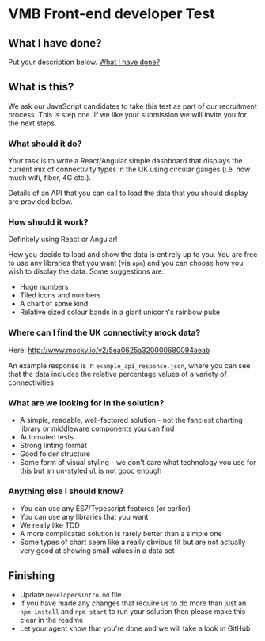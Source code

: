 # VMB Front-end developer Test

## What I have done?
Put your description below.
[What I have done?](DevelopersIntro.md)

## What is this?

We ask our JavaScript candidates to take this test as part of our recruitment process. This is step one. If we like your submission we will invite you for the next steps. 

### What should it do?

Your task is to write a React/Angular simple dashboard that displays the current mix of connectivity types in the UK using circular gauges (i.e. how much wifi, fiber, 4G etc.).

Details of an API that you can call to load the data that you should display are provided below. 

### How should it work?

Definitely using React or Angular! 

How you decide to load and show the data is entirely up to you. 
You are free to use any libraries that you want (via `npm`) and you can choose how you wish to display the data. Some suggestions are:

* Huge numbers
* Tiled icons and numbers
* A chart of some kind
* Relative sized colour bands in a giant unicorn's rainbow puke

### Where can I find the UK connectivity mock data?

Here: http://www.mocky.io/v2/5ea0625a320000680094aeab

An example response is in `example_api_response.json`, where you can see that the data includes the relative percentage values of a variety of connectivities


### What are we looking for in the solution?

* A simple, readable, well-factored solution - not the fanciest charting library or middleware components you can find
* Automated tests
* Strong linting format
* Good folder structure
* Some form of visual styling - we don't care what technology you use for this but an un-styled `ul` is not good enough

### Anything else I should know?

* You can use any ES7/Typescript features (or earlier)
* You can use any libraries that you want
* We really like TDD
* A more complicated solution is rarely better than a simple one
* Some types of chart seem like a really obvious fit but are not actually very good at showing small values in a data set 

## Finishing
* Update `DevelopersIntro.md` file 
* If you have made any changes that require us to do more than just an `npm install` and `npm start` to run your solution then please make this clear in the readme
* Let your agent know that you're done and we will take a look in GitHub
  